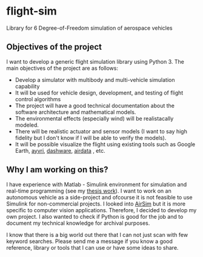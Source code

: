 # flight-sim
Library for 6 Degree-of-Freedom simulation of aerospace vehicles

## Objectives of the project
I want to develop a generic flight simulation library using Python 3. The main objectives of the project are as follows:
* Develop a simulator with multibody and multi-vehicle simulation capability
* It will be used for vehicle design, development, and testing of flight control algorithms
* The project will have a good technical documentation about the software architecture and mathematical models.
* The environmental effects (especially wind) will be realistacally modeled.
* There will be realistic actuator and sensor models (I want to say high fidelity but I don't know if I will be able to verify the models).
* It will be possible visualize the flight using existing tools such as Google Earth, [ayvri](https://ayvri.com), [dashware](http://www.dashware.net/), [airdata](https://airdata.com) , etc.

## Why I am working on this?
I have experience with Matlab - Simulink environment for simulation and real-time programming (see my [thesis work](https://github.com/alpmarangoz/thesis-work)). I want to work on an autonomous vehicle as a side-project and ofcourse it is not feasible to use Simulink for non-commercial projects. I looked into [AirSim](https://github.com/microsoft/AirSim) but it is more specific to computer vision applications. Therefore, I decided to develop my own project. I also wanted to check if Python is good for the job and to document my technical knowledge for archival purposes.

I know that there is a big world out there that I can not just scan with few keyword searches. Please send me a message if you know a good reference, library or tools that I can use or have some ideas to share.  

